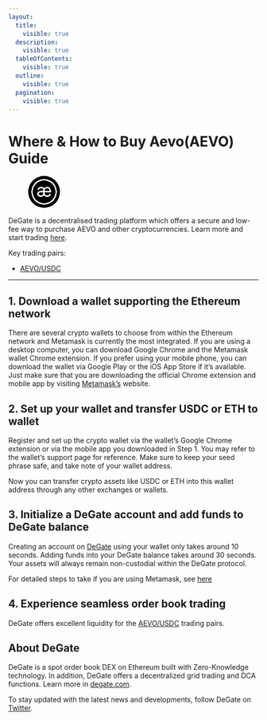 ```yaml
---
layout:
  title:
    visible: true
  description:
    visible: true
  tableOfContents:
    visible: true
  outline:
    visible: true
  pagination:
    visible: true
---
```


# Where & How to Buy Aevo(AEVO) Guide

<figure><img src="../.gitbook/assets/aevo_0xb528edbef013aff855ac3c50b381f253af13b9971718262345265.jpg" alt="AEVO" width="64" style="border-radius: 50%;"><figcaption></figcaption></figure>

DeGate is a decentralised trading platform which offers a secure and low-fee way to purchase AEVO and other cryptocurrencies. Learn more and start trading [here](https://app.degate.com/trade/USDC/0xb528edbef013aff855ac3c50b381f253af13b997?utm_source=howtobuy).&#x20;

Key trading pairs:

* [AEVO/USDC](https://app.degate.com/trade/USDC/0xb528edbef013aff855ac3c50b381f253af13b997?utm_source=howtobuy)

***

## 1. Download a wallet supporting the Ethereum network

There are several crypto wallets to choose from within the Ethereum network and Metamask is currently the most integrated. If you are using a desktop computer, you can download Google Chrome and the Metamask wallet Chrome extension. If you prefer using your mobile phone, you can download the wallet via Google Play or the iOS App Store if it’s available. Just make sure that you are downloading the official Chrome extension and mobile app by visiting [Metamask’s](https://metamask.io/) website.

## 2. Set up your wallet and transfer USDC or ETH to wallet

Register and set up the crypto wallet via the wallet’s Google Chrome extension or via the mobile app you downloaded in Step 1. You may refer to the wallet’s support page for reference. Make sure to keep your seed phrase safe, and take note of your wallet address.&#x20;

Now you can transfer crypto assets like USDC or ETH into this wallet address through any other exchanges or wallets.

## 3. Initialize a DeGate account and add funds to DeGate balance

Creating an account on [DeGate](https://app.degate.com/?utm_source=AEVO_howtobuy) using your wallet only takes around 10 seconds. Adding funds into your DeGate balance takes around 30 seconds. Your assets will always remain non-custodial within the DeGate protocol.

For detailed steps to take if you are using Metamask, see [here](https://docs.degate.com/v/product_en/main-features/wallet-connectivity/metamask)

## 4. Experience seamless order book trading

DeGate offers excellent liquidity for the [AEVO/USDC](https://app.degate.com/trade/USDC/0xb528edbef013aff855ac3c50b381f253af13b997?utm_source=howtobuy) trading pairs.&#x20;

## About DeGate

DeGate is a spot order book DEX on Ethereum built with Zero-Knowledge technology. In addition, DeGate offers a decentralized grid trading and DCA functions.  Learn more in [degate.com](https://degate.com/?utm_source=AEVO_howtobuy).

To stay updated with the latest news and developments, follow DeGate on [Twitter](https://twitter.com/degatedex).
